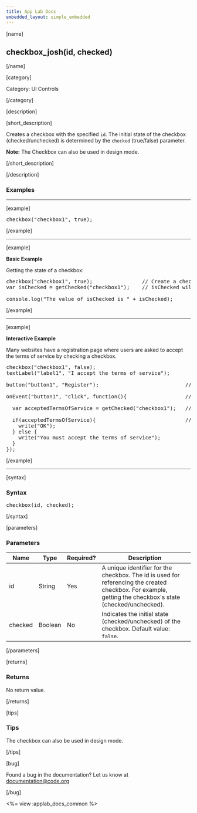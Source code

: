 ```yaml
---
title: App Lab Docs
embedded_layout: simple_embedded
---
```


[name]

## checkbox_josh(id, checked)

[/name]


[category]

Category: UI Controls

[/category]

[description]

[short_description]

Creates a checkbox with the specified `id`.
The initial state of the checkbox (checked/unchecked) is determined by the `checked` (true/false) parameter.

**Note:** The Checkbox can also be used in design mode.

[/short_description]

[/description]

### Examples
____________________________________________________

[example]


<pre>
checkbox("checkbox1", true);
</pre>

[/example]

____________________________________________________

[example]

**Basic Example**

Getting the state of a checkbox:

<pre>
checkbox("checkbox1", true);                // Create a checked checkbox with id checkbox1
var isChecked = getChecked("checkbox1");    // isChecked will be assigned the boolean value true

console.log("The value of isChecked is " + isChecked);
</pre>

[/example]

____________________________________________________

[example]

**Interactive Example**

Many websites have a registration page where users are asked to accept the terms of service by checking a checkbox.

<pre>
checkbox("checkbox1", false);
textLabel("label1", "I accept the terms of service");

button("button1", "Register");                            // Create a "Register" button.

onEvent("button1", "click", function(){                   // Whenever the "Register" button is clicked ...

  var acceptedTermsOfService = getChecked("checkbox1");   // Get a boolean indicating whether the checkbox is checked or not.

  if(acceptedTermsOfService){                             // Based on the boolean, write a message to the screen.
    write("OK");
  } else {
    write("You must accept the terms of service");
  }
});
</pre>


[/example]

____________________________________________________


[syntax]

### Syntax
<pre>
checkbox(id, checked);
</pre>

[/syntax]

[parameters]

### Parameters

| Name  | Type | Required? | Description |
|-----------------|------|-----------|-------------|
| id | String | Yes | A unique identifier for the checkbox. The id is used for referencing the created checkbox. For example, getting the checkbox's state (checked/unchecked).  |
| checked | Boolean | No | Indicates the initial state (checked/unchecked) of the checkbox. Default value: `false`.  |

[/parameters]

[returns]

### Returns
No return value.

[/returns]

[tips]

### Tips

The checkbox can also be used in design mode.

[/tips]

[bug]

Found a bug in the documentation? Let us know at documentation@code.org

[/bug]

<%= view :applab_docs_common %>
